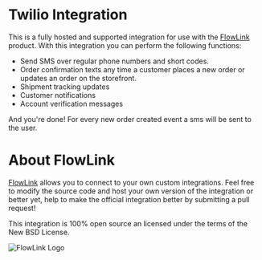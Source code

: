 # Twilio Integration

This is a fully hosted and supported integration for use with the [FlowLink](http://flowlink.io/) product. With this integration you can perform the following functions:

* Send SMS over regular phone numbers and short codes.
* Order confirmation texts any time a customer places a new order or updates an order on the storefront.
* Shipment tracking updates
* Customer notifications
* Account verification messages


And you're done! For every new order created event a sms will be sent to the user.

# About FlowLink

[FlowLink](http://flowlink.io/) allows you to connect to your own custom integrations.
Feel free to modify the source code and host your own version of the integration
or better yet, help to make the official integration better by submitting a pull request!

This integration is 100% open source an licensed under the terms of the New BSD License.

![FlowLink Logo](http://flowlink.io/wp-content/uploads/logo-1.png)
